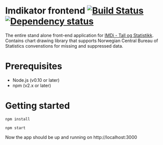 Imdikator frontend [![Build Status](https://travis-ci.org/bengler/imdikator.svg?branch=master)](https://travis-ci.org/bengler/imdikator)[![Dependency status](https://david-dm.org/bengler/imdikator.svg)](https://david-dm.org/bengler/imdikator)
==================

The entire stand alone front-end application for [IMDi - Tall og Statistikk](http://www.imdi.no/tall-og-statistikk/). Contains chart drawing library that supports Norwegian Central Bureau of Statistics convenstions for missing and suppressed data.

# Prerequisites

- Node.js (v0.10 or later)
- npm (v2.x or later)

# Getting started

    npm install

    npm start

Now the app should be up and running on http://localhost:3000
